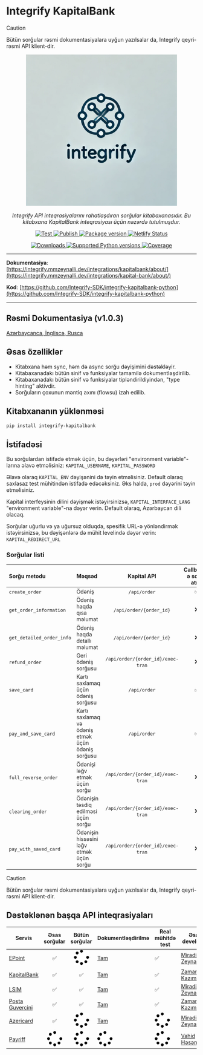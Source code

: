 # Integrify KapitalBank

> [!Caution]
> Bütün sorğular rəsmi dokumentasiyalara uyğun yazılsalar da, Integrify qeyri-rəsmi API klient-dir.

<p align="center">
  <a href="https://integrify.mmzeynalli.dev/"><img width="400" src="https://raw.githubusercontent.com/Integrify-SDK/integrify-docs-python/main/docs/az/docs/assets/integrify.png" alt="Integrify"></a>
</p>
<p align="center">
    <em>Integrify API inteqrasiyalarını rahatlaşdıran sorğular kitabaxanasıdır. Bu kitabxana KapitalBank inteqrasiyası üçün nəzərdə tutulmuşdur.</em>
</p>
<p align="center">
<a href="https://github.com/Integrify-SDK/integrify-kapitalbank-python/actions/workflows/test.yml" target="_blank">
    <img src="https://github.com/Integrify-SDK/integrify-kapitalbank-python/actions/workflows/test.yml/badge.svg?branch=main" alt="Test">
</a>
<a href="https://github.com/Integrify-SDK/integrify-kapitalbank-python/actions/workflows/publish.yml" target="_blank">
    <img src="https://github.com/Integrify-SDK/integrify-kapitalbank-python/actions/workflows/publish.yml/badge.svg" alt="Publish">
</a>
<a href="https://pypi.org/project/integrify-kapitalbank" target="_blank">
  <img src="https://img.shields.io/pypi/v/integrify-kapitalbank?color=%2334D058&label=pypi%20package" alt="Package version">
</a>
<a href="https://app.netlify.com/sites/integrify-docs/deploys">
  <img src="https://api.netlify.com/api/v1/badges/d8931b6a-80c7-41cb-bdbb-bf6ef5789f80/deploy-status" alt="Netlify Status">
</a>
</p>
<p align="center">
<a href="https://pepy.tech/project/integrify-kapitalbank" target="_blank">
  <img src="https://static.pepy.tech/badge/integrify-kapitalbank" alt="Downloads">
</a>
<a href="https://pypi.org/project/integrify-kapitalbank" target="_blank">
    <img src="https://img.shields.io/pypi/pyversions/integrify-kapitalbank.svg?color=%2334D058" alt="Supported Python versions">
</a>
<a href="https://coverage-badge.samuelcolvin.workers.dev/redirect/Integrify-SDK/integrify-kapitalbank-python" target="_blank">
    <img src="https://coverage-badge.samuelcolvin.workers.dev/Integrify-SDK/integrify-kapitalbank-python.svg" alt="Coverage">
</a>

</p>

---

**Dokumentasiya**: [https://integrify.mmzeynalli.dev/integrations/kapitalbank/about/](https://integrify.mmzeynalli.dev/integrations/kapital-bank/about/)

**Kod**: [https://github.com/Integrify-SDK/integrify-kapitalbank-python](https://github.com/Integrify-SDK/integrify-kapitalbank-python)

---

## Rəsmi Dokumentasiya (v1.0.3)

[Azərbaycanca, İngliscə, Rusca](https://pg.kapitalbank.az/docs)

## Əsas özəlliklər

- Kitabxana həm sync, həm də async sorğu dəyişimini dəstəkləyir.
- Kitabaxanadakı bütün sinif və funksiyalar tamamilə dokumentləşdirilib.
- Kitabaxanadakı bütün sinif və funksiyalar tipləndirildiyindən, "type hinting" aktivdir.
- Sorğuların çoxunun məntiq axını (flowsu) izah edilib.

## Kitabxananın yüklənməsi

<div class="termy">

```console
pip install integrify-kapitalbank
```

</div>

## İstifadəsi

Bu sorğulardan istifadə etmək üçün, bu dəyərləri "environment variable"-larına əlavə etməlisiniz: `KAPITAL_USERNAME`, `KAPITAL_PASSWORD`

Əlavə olaraq `KAPITAL_ENV` dəyişənini də təyin etməlisiniz. Default olaraq saxlasaz test mühitindən istifadə edəcəksiniz. Əks halda, `prod` dəyərini təyin etməlisiniz.

Kapital interfeysinin dilini dəyişmək istəyirsinizsə, `KAPITAL_INTERFACE_LANG` "environment variable"-na dəyər verin. Default olaraq, Azərbaycan dili olacaq.

Sorğular uğurlu və ya uğursuz olduqda, spesifik URL-ə yönləndirmək istəyirsinizsə, bu dəyişənlərə də mühit levelində dəyər verin: `KAPITAL_REDIRECT_URL`

### Sorğular listi

| Sorğu metodu              | Məqsəd                                             |            Kapital API            | Callback-ə sorğu atılır |
| :------------------------ | :------------------------------------------------- | :-------------------------------: | :---------------------: |
| `create_order`            | Ödəniş                                             |           `/api/order`            |            ✅            |
| `get_order_information`   | Ödəniş haqda qısa məlumat                          |      `/api/order/{order_id}`      |            ❌            |
| `get_detailed_order_info` | Ödəniş haqda detallı məlumat                       |      `/api/order/{order_id}`      |            ❌            |
| `refund_order`            | Geri ödəniş sorğusu                                | `/api/order/{order_id}/exec-tran` |            ❌            |
| `save_card`               | Kartı saxlamaq üçün ödəniş sorğusu                 |           `/api/order`            |            ✅            |
| `pay_and_save_card`       | Kartı saxlamaq və ödəniş etmək üçün ödəniş sorğusu |           `/api/order`            |            ✅            |
| `full_reverse_order`      | Ödənişi ləğv etmək üçün sorğu                      | `/api/order/{order_id}/exec-tran` |            ❌            |
| `clearing_order`          | Ödənişin təsdiq edilməsi üçün sorğu                | `/api/order/{order_id}/exec-tran` |            ❌            |
| `pay_with_saved_card`     | Ödənişin hissəsini ləğv etmək üçün sorğu           | `/api/order/{order_id}/exec-tran` |            ❌            |

> [!Caution]
> Bütün sorğular rəsmi dokumentasiyalara uyğun yazılsalar da, Integrify qeyri-rəsmi API klient-dir.

## Dəstəklənən başqa API inteqrasiyaları

<!-- AUTO-UPDATE SECTION -->
| Servis                                                                              |                                                        Əsas sorğular                                                         |                                                        Bütün sorğular                                                        | Dokumentləşdirilmə                                                                                                           | Real mühitdə test                                                                                                            | Əsas developer                                    |
| ----------------------------------------------------------------------------------- | :--------------------------------------------------------------------------------------------------------------------------: | :--------------------------------------------------------------------------------------------------------------------------: | ---------------------------------------------------------------------------------------------------------------------------- | ---------------------------------------------------------------------------------------------------------------------------- | ------------------------------------------------- |
| [EPoint](https://github.com/Integrify-SDK/integrify-epoint-python)                  |                                                              ✅                                                               | ![loading](https://raw.githubusercontent.com/Integrify-SDK/integrify-docs-python/main/docs/az/docs/assets/spinner-solid.svg) | [Tam](https://integrify.mmzeynalli.dev/integrations/epoint/about/)                                                           | ✅                                                                                                                            | [Miradil Zeynallı](https://github.com/mmzeynalli) |
| [KapitalBank](https://github.com/Integrify-SDK/integrify-kapitalbank-python)        |                                                              ✅                                                               |                                                              ✅                                                               | [Tam](https://integrify.mmzeynalli.dev/integrations/kapital/about/)                                                          | ✅                                                                                                                            | [Zaman Kazımov](https://github.com/kazimovzaman2) |
| [LSIM](https://github.com/Integrify-SDK/integrify-lsim-python)                      |                                                              ✅                                                               |                                                              ✅                                                               | [Tam](https://integrify.mmzeynalli.dev/integrations/lsim/about/)                                                             | ✅                                                                                                                            | [Miradil Zeynallı](https://github.com/mmzeynalli) |
| [Posta Guvercini](https://github.com/Integrify-SDK/integrify-postaguvercini-python) |                                                              ✅                                                               |                                                              ✅                                                               | [Tam](https://integrify.mmzeynalli.dev/integrations/posta-guvercini/about/)                                                  | ✅                                                                                                                            | [Zaman Kazımov](https://github.com/kazimovzaman2) |
| [Azericard](https://github.com/Integrify-SDK/integrify-azericard-python)            |                                                              ✅                                                               | ![loading](https://raw.githubusercontent.com/Integrify-SDK/integrify-docs-python/main/docs/az/docs/assets/spinner-solid.svg) | [Tam](https://integrify.mmzeynalli.dev/integrations/azericard/about)                                                         | ![loading](https://raw.githubusercontent.com/Integrify-SDK/integrify-docs-python/main/docs/az/docs/assets/spinner-solid.svg) | [Miradil Zeynallı](https://github.com/mmzeynalli) |
| [Payriff](https://github.com/Integrify-SDK/integrify-payriff-python)                | ![loading](https://raw.githubusercontent.com/Integrify-SDK/integrify-docs-python/main/docs/az/docs/assets/spinner-solid.svg) | ![loading](https://raw.githubusercontent.com/Integrify-SDK/integrify-docs-python/main/docs/az/docs/assets/spinner-solid.svg) | ![loading](https://raw.githubusercontent.com/Integrify-SDK/integrify-docs-python/main/docs/az/docs/assets/spinner-solid.svg) | ![loading](https://raw.githubusercontent.com/Integrify-SDK/integrify-docs-python/main/docs/az/docs/assets/spinner-solid.svg) | [Vahid Həsənzadə](https://github.com/vahidzhe)    |
